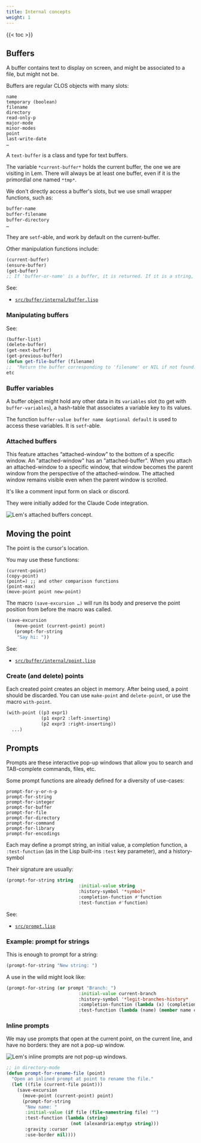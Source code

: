 ```yaml
---
title: Internal concepts
weight: 1
---
```


{{< toc >}}


## Buffers

A buffer contains text to display on screen, and might be associated
to a file, but might not be.

Buffers are regular CLOS objects with many slots:

```
name
temporary (boolean)
filename
directory
read-only-p
major-mode
minor-modes
point
last-write-date
…
```

A `text-buffer` is a class and type for text buffers.

The variable `*current-buffer*` holds the current buffer, the one we
are visiting in Lem. There will always be at least one buffer, even if
it is the primordial one named `*tmp*`.

We don't directly access a buffer's slots, but we use small wrapper functions, such as:

```lisp
buffer-name
buffer-filename
buffer-directory
…
```

They are `setf`-able, and work by default on the current-buffer.

Other manipulation functions include:

```lisp
(current-buffer)
(ensure-buffer)
(get-buffer)
;; If 'buffer-or-name' is a buffer, it is returned. If it is a string, it returns the buffer with that name.
```

See:

- [`src/buffer/internal/buffer.lisp`](https://github.com/lem-project/lem/blob/main/src/buffer/internal/buffer.lisp)

### Manipulating buffers

See:

```lisp
(buffer-list)
(delete-buffer)
(get-next-buffer)
(get-previous-buffer)
(defun get-file-buffer (filename)
;;  "Return the buffer corresponding to 'filename' or NIL if not found."
etc
```


### Buffer variables

A buffer object might hold any other data in its `variables` slot (to
get with `buffer-variables`), a hash-table that associates a variable
key to its values.

The function `buffer-value buffer name &optional default` is used to
access these variables. It is `setf`-able.

### Attached buffers

This feature attaches “attached-window” to the bottom of a specific
window. An "attached-window" has an "attached-buffer".  When you attach an
attached-window to a specific window, that window becomes the parent
window from the perspective of the attached-window.  The attached
window remains visible even when the parent window is scrolled.

It's like a comment input form on slack or discord.

They were initially added for the Claude Code integration.

<img class="" src="/lem-attach-buffer.png" alt="Lem's attached buffers concept.">


## Moving the point

The point is the cursor's location.

<!-- TODO: add internal/point.lisp package documentation about points and their :kind types -->

You may use these functions:

```
(current-point)
(copy-point)
(point=) ;; and other comparison functions
(point-max)
(move-point point new-point)
```

The macro `(save-excursion …)` will run its body and preserve the
point position from before the macro was called.

```lisp
(save-excursion
   (move-point (current-point) point)
   (prompt-for-string
    "Say hi: "))
```

See:

- [`src/buffer/internal/point.lisp`](https://github.com/lem-project/lem/blob/main/src/buffer/internal/point.lisp)

### Create (and delete) points

Each created point creates an object in memory. After being used, a
point should be discarded. You can use `make-point` and
`delete-point`, or use the macro `with-point`.

~~~lisp
(with-point ((p3 expr1)
             (p1 expr2 :left-inserting)
             (p2 expr3 :right-inserting))
  ...)
~~~


## Prompts

Prompts are these interactive pop-up windows that allow you to search
and TAB-complete commands, files, etc.

Some prompt functions are already defined for a diversity of use-cases:

```
prompt-for-y-or-n-p
prompt-for-string
prompt-for-integer
prompt-for-buffer
prompt-for-file
prompt-for-directory
prompt-for-command
prompt-for-library
prompt-for-encodings
```

Each may define a prompt string, an initial value, a completion
function, a `:test-function` (as in the Lisp built-ins `:test` key
parameter), and a history-symbol

Their signature are usually:

```lsp
(prompt-for-string string
                           :initial-value string
                           :history-symbol '*symbol*
                           :completion-function #'function
                           :test-function #'function)
```

See:

- [`src/prompt.lisp`](https://github.com/lem-project/lem/blob/main/src/prompt.lisp)


### Example: prompt for strings

This is enough to prompt for a string:

```lisp
(prompt-for-string "New string: ")
```

A use in the wild might look like:

```lisp
(prompt-for-string (or prompt "Branch: ")
                           :initial-value current-branch
                           :history-symbol '*legit-branches-history*
                           :completion-function (lambda (x) (completion-strings x candidates))
                           :test-function (lambda (name) (member name candidates :test #'string=)))
```

### Inline prompts

We may use prompts that open at the current point, on the current
line, and have no borders: they are not a pop-up window.

![](/lem-inline-prompt.png "Lem's inline prompts are not pop-up windows.")

```lisp
;; in directory-mode
(defun prompt-for-rename-file (point)
  "Open an inlined prompt at point to rename the file."
  (let ((file (current-file point)))
    (save-excursion
      (move-point (current-point) point)
      (prompt-for-string
       "New name: "
       :initial-value (if file (file-namestring file) "")
       :test-function (lambda (string)
                        (not (alexandria:emptyp string)))
       :gravity :cursor
       :use-border nil))))
```
